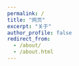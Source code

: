 ```yaml
---
permalink: /
title: "网页"
excerpt: "关于"
author_profile: false
redirect_from: 
  - /about/
  - /about.html
---
```

<!-- <!DOCTYPE html> -->
<html lang="zh-CN">
<head>
    <meta charset="UTF-8">
    <meta name="viewport" content="width=device-width, initial-scale=1.0">
    <title>欢迎来到我的网站</title>
    <style>
        /* 水波纹容器样式 */
        #ripple-container {
            position: fixed;
            top: 0;
            left: 0;
            width: 100%;
            height: 100%;
            pointer-events: none;
            z-index: 9999;
        }

        /* 水波纹样式 */
        .ripple {
            position: absolute;
            border-radius: 50%;
            background-color: rgba(0, 0, 0, 0.1);
            width: 0;
            height: 0;
            transform: translate(-50%, -50%); /* 使水波纹中心位于点击位置 */
            animation: rippleEffect 1s ease-out;
        }

        /* 水波纹动画 */
        @keyframes rippleEffect {
            to {
                width: 200px; /* 最终扩散大小，可按需调整 */
                height: 200px;
                opacity: 0;
            }
        }
    </style>
</head>
<body>
    <div id="ripple-container"></div>
    <h1>欢迎来到我的网站</h1>
    <p>点击下面的链接可以体验大模型对话功能。</p>
    <p><a href="/chat.html">大模型对话</a></p>
    <hr>
    <p>点击下面的链接可以体验</p>
    <p>强调一下<strong>几个单词</strong></p>
    <blockquote>引用内容</blockquote>
    <p>分割线</p>
    <hr>
    <script>
        const rippleContainer = document.getElementById('ripple-container');

        // 鼠标点击事件处理函数
        function createRipple(event) {
            const ripple = document.createElement('div');
            ripple.classList.add('ripple');

            // 设置水波纹位置
            const x = event.clientX;
            const y = event.clientY;
            ripple.style.left = `${x}px`;
            ripple.style.top = `${y}px`;

            // 添加水波纹元素到容器
            rippleContainer.appendChild(ripple);

            // 动画结束后移除水波纹元素
            ripple.addEventListener('animationend', () => {
                ripple.remove();
            });
        }

        // 监听鼠标点击事件
        document.addEventListener('click', createRipple);

        // 监听触摸屏点击事件
        document.addEventListener('touchstart', (event) => {
            const touch = event.touches[0];
            createRipple(touch);
        }, { passive: true });
    </script>
</body>
</html>

